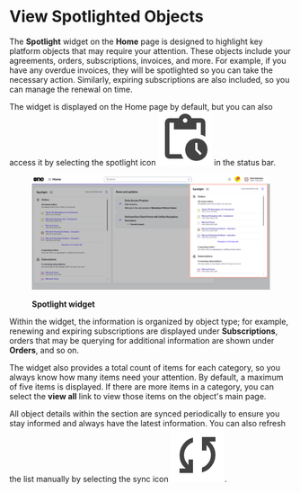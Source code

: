 # View Spotlighted Objects

The **Spotlight** widget on the **Home** page is designed to highlight key platform objects that may require your attention. These objects include your agreements, orders, subscriptions, invoices, and more.  For example, if you have any overdue invoices, they will be spotlighted so you can take the necessary action. Similarly, expiring subscriptions are also included, so you can manage the renewal on time.&#x20;

The widget is displayed on the Home page by default, but you can also access it by selecting the spotlight icon <img src="../../../.gitbook/assets/icon_pending_actions.png" alt="" data-size="line"> in the status bar.

<figure><img src="../../../.gitbook/assets/Spotlight.png" alt=""><figcaption><p><strong>Spotlight widget</strong></p></figcaption></figure>

Within the widget, the information is organized by object type; for example, renewing and expiring subscriptions are displayed under **Subscriptions**, orders that may be querying for additional information are shown under **Orders**, and so on.&#x20;

The widget also provides a total count of items for each category, so you always know how many items need your attention. By default, a maximum of five items is displayed. If there are more items in a category, you can select the **view all** link to view those items on the object's main page.

All object details within the section are synced periodically to ensure you stay informed and always have the latest information. You can also refresh the list manually by selecting the sync icon <img src="../../../.gitbook/assets/icon_sync.png" alt="" data-size="line">.
